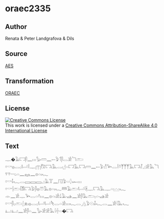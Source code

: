 # oraec2335

## Author

Renata & Peter Landgrafova & Dils

## Source

[AES](https://github.com/simondschweitzer/aes)

## Transformation

[ORAEC](https://oraec.github.io/)

## License

<a rel="license" href="http://creativecommons.org/licenses/by-sa/4.0/"><img alt="Creative Commons License" style="border-width:0" src="https://i.creativecommons.org/l/by-sa/4.0/88x31.png" /></a><br />This work is licensed under a <a rel="license" href="http://creativecommons.org/licenses/by-sa/4.0/">Creative Commons Attribution-ShareAlike 4.0 International License</a>

## Text

𓊃�𓄿𓉐𓋴𓈖𓏥𓅭𓏠𓈖𓍿𓅱𓄊𓋴𓂋𓀀𓆓𓂧<br>
𓏌𓎡𓐍𓂋𓊪𓂡𓎛𓊃𓉲𓀗𓉐𓏤𓅓𓂋𓏤𓊨𓏏𓉐𓅓𓉐𓏤𓏠𓈖𓍿𓅱𓀭𓅨𓂋𓎛𓏊𓊑𓊑𓊑𓅓𓉐𓏤𓋾𓈎𓀀𓅓𓆓𓐥𓂸𓏏𓈖𓈐𓈖𓊖𓏏𓏤𓆑<br>
𓏌𓎡𓄤𓆑𓂋𓈙𓈙𓈙𓈎𓄿𓀠𓈖𓉔𓅱𓏏𓆭𓆱𓏥<br>
𓏌𓎡𓐪𓂧𓀨𓉐𓏤𓅱𓋴𓐍𓋝𓅓𓊖𓏏𓏤𓆑𓆷𓄿𓂧𓂡𓇋𓇩𓊃𓉐𓏤𓅓𓊃𓏏𓈉𓆑<br>
𓁹𓈖𓀀𓊃𓅨𓂋𓏏𓏊𓏥𓈖𓊖𓏏𓏤𓀀𓍑𓄿𓊛𓈖𓀀𓋴𓅓𓂧𓊪𓏏𓊛𓀀<br>
𓏌𓎡𓋴𓊪𓂧𓇮𓁷𓏤𓐍𓂋𓊪𓂡𓂡𓌸𓂋𓏏𓀀𓏥𓆑𓂋𓂻𓅱𓇳𓏤𓄤𓆑𓂋𓈖𓀀𓇋𓅓𓆑<br>
𓂞𓂞𓈖𓀀𓋴𓏏𓈖𓅭𓀀𓀀𓅓𓇋𓏶𓏏�𓉐𓏤<br>
